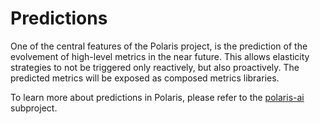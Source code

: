 # Predictions

One of the central features of the Polaris project, is the prediction of the evolvement of high-level metrics in the near future.
This allows elasticity strategies to not be triggered only reactively, but also proactively.
The predicted metrics will be exposed as composed metrics libraries.

To learn more about predictions in Polaris, please refer to the [polaris-ai](https://github.com/polaris-slo-cloud/polaris-ai) subproject.
